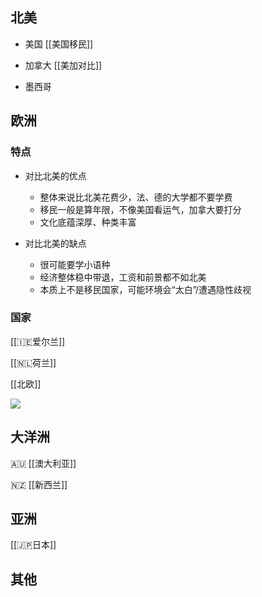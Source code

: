 ## 北美

- 美国 [[美国移民]]

- 加拿大 [[美加对比]]

- 墨西哥

## 欧洲

### 特点

- 对比北美的优点
	- 整体来说比北美花费少，法、德的大学都不要学费
	- 移民一般是算年限，不像美国看运气，加拿大要打分
	- 文化底蕴深厚、种类丰富

- 对比北美的缺点
	- 很可能要学小语种
	- 经济整体稳中带退，工资和前景都不如北美
	- 本质上不是移民国家，可能环境会“太白”/遭遇隐性歧视

### 国家

[[🇮🇪爱尔兰]]

[[🇳🇱荷兰]]

[[北欧]]

![](https://picture-guan.oss-cn-hangzhou.aliyuncs.com/IMG_2266.JPG)

## 大洋洲
🇦🇺 [[澳大利亚]]

🇳🇿 [[新西兰]]

## 亚洲

[[🇯🇵日本]]


## 其他


